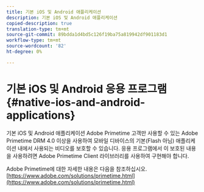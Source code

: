 ```yaml
---
title: 기본 iOS 및 Android 애플리케이션
description: 기본 iOS 및 Android 애플리케이션
copied-description: true
translation-type: tm+mt
source-git-commit: 89bdda1d4bd5c126f19ba75a819942df901183d1
workflow-type: tm+mt
source-wordcount: '82'
ht-degree: 0%

---
```



# 기본 iOS 및 Android 응용 프로그램{#native-ios-and-android-applications}

기본 iOS 및 Android 애플리케이션 Adobe Primetime 고객만 사용할 수 있는 Adobe Primetime DRM 4.0 이상을 사용하여 모바일 디바이스의 기본(Flash 아님) 애플리케이션 내에서 사용되는 비디오를 보호할 수 있습니다. 응용 프로그램에서 이 보호된 내용을 사용하려면 Adobe Primetime Client 라이브러리를 사용하여 구현해야 합니다.

Adobe Primetime에 대한 자세한 내용은 다음을 참조하십시오.[https://www.adobe.com/solutions/primetime.html](https://www.adobe.com/solutions/primetime.html)

